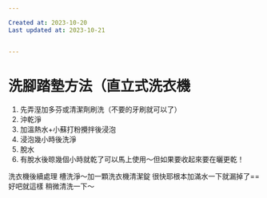 ```yaml
---

Created at: 2023-10-20
Last updated at: 2023-10-21


---
```


# 洗腳踏墊方法（直立式洗衣機


1. 先弄溼加多芬或清潔劑刷洗（不要的牙刷就可以了）
2. 沖乾淨
3. 加溫熱水+小蘇打粉攪拌後浸泡
4. 浸泡幾小時後洗淨
5. 脫水
6. 有脫水後晾幾個小時就乾了可以馬上使用～但如果要收起來要在曬更乾！

洗衣機後續處理
槽洗淨～加一顆洗衣機清潔錠
很快耶根本加滿水一下就漏掉了==
好吧就這樣 稍微清洗一下～

